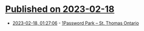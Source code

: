 # [Published on 2023-02-18](index.md)

* [2023-02-18, 01:27:06](https://news.ycombinator.com/item?id=34842895) - [1Password Park – St. Thomas Ontario](https://www.railwaycitytourism.com/1password-park.html)
